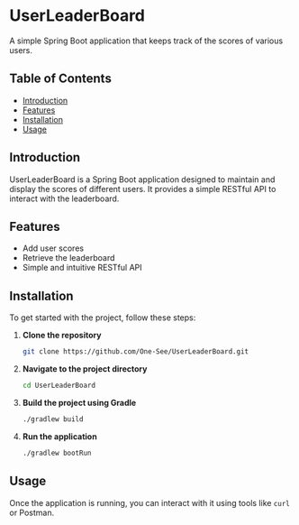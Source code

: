 # UserLeaderBoard

A simple Spring Boot application that keeps track of the scores of various users.

## Table of Contents

- [Introduction](#introduction)
- [Features](#features)
- [Installation](#installation)
- [Usage](#usage)

## Introduction

UserLeaderBoard is a Spring Boot application designed to maintain and display the scores of different users. It provides a simple RESTful API to interact with the leaderboard.

## Features

- Add user scores
- Retrieve the leaderboard
- Simple and intuitive RESTful API

## Installation

To get started with the project, follow these steps:

1. **Clone the repository**
    ```bash
    git clone https://github.com/One-See/UserLeaderBoard.git
    ```
2. **Navigate to the project directory**
    ```bash
    cd UserLeaderBoard
    ```
3. **Build the project using Gradle**
    ```bash
    ./gradlew build
    ```
4. **Run the application**
    ```bash
    ./gradlew bootRun
    ```

## Usage

Once the application is running, you can interact with it using tools like `curl` or Postman.

